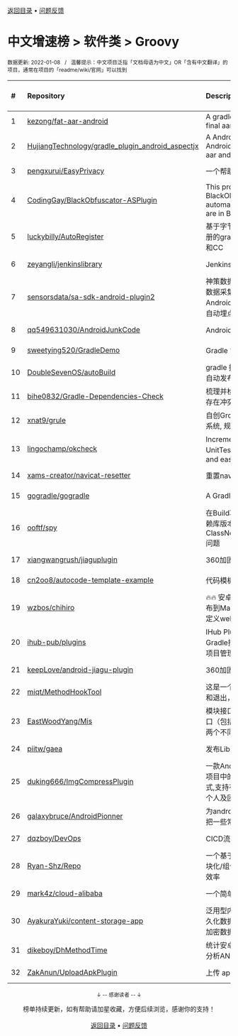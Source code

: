<a href="https://gitee.com/GrowingGit/GitHub-Chinese-Top-Charts#github中文排行榜">返回目录</a> • <a href="/content/docs/feedback.md">问题反馈</a>

# 中文增速榜 > 软件类 > Groovy
<sub>数据更新: 2022-01-08&nbsp;&nbsp;&nbsp;/&nbsp;&nbsp;&nbsp;温馨提示：中文项目泛指「文档母语为中文」OR「含有中文翻译」的项目，通常在项目的「readme/wiki/官网」可以找到</sub>

|#|Repository|Description|Stars|Average daily growth|Updated|
|:-|:-|:-|:-|:-|:-|
|1|[kezong/fat-aar-android](https://gitee.com/kezong/fat-aar-android)|A gradle plugin that merge dependencies into the final aar file works with AGP 3.+|2119|2|2021-11-16|
|2|[HujiangTechnology/gradle_plugin_android_aspectjx](https://gitee.com/HujiangTechnology/gradle_plugin_android_aspectjx)|A Android gradle plugin that effects AspectJ on Android project and can hook methods in Kotlin, aar and jar file.|3590|2|2021-09-15|
|3|[pengxurui/EasyPrivacy](https://gitee.com/pengxurui/EasyPrivacy)|一个帮助开发者快速找到国内隐私整改问题的工具|72|1|2021-12-27|
|4|[CodingGay/BlackObfuscator-ASPlugin](https://gitee.com/CodingGay/BlackObfuscator-ASPlugin)|This project is an Android Studio plugin version of BlackObfuscator, it supports obfuscating code automatically. More information about this project are in BlackObfuscator.|21|1|2021-12-18|
|5|[luckybilly/AutoRegister](https://gitee.com/luckybilly/AutoRegister)|基于字节码插桩，在Android中实现跨module自动注册的gradle插件，可用于模块解耦。已应用于ARouter和CC|996|1|2022-01-05|
|6|[zeyangli/jenkinslibrary](https://gitee.com/zeyangli/jenkinslibrary)|Jenkins共享库|99|0|2021-10-17|
|7|[sensorsdata/sa-sdk-android-plugin2](https://gitee.com/sensorsdata/sa-sdk-android-plugin2)|神策数据官方 Android 埋点插件，用于 Android 端的数据采集。通过使用字节码插桩（ASM）的技术实现 Android 端的全埋点（无埋点、无码埋点、无痕埋点、自动埋点）。|296|0|2021-12-15|
|8|[qq549631030/AndroidJunkCode](https://gitee.com/qq549631030/AndroidJunkCode)|Android马甲包生成垃圾代码插件|249|0|2021-11-08|
|9|[sweetying520/GradleDemo](https://gitee.com/sweetying520/GradleDemo)|Gradle 常用 API 介绍|2|0|2021-07-28|
|10|[DoubleSevenOS/autoBuild](https://gitee.com/DoubleSevenOS/autoBuild)|gradle 插件，可自动化打包，上传蒲公英，webhook自动发布钉钉等|2|0|2021-07-13|
|11|[bihe0832/Gradle-Dependencies-Check](https://gitee.com/bihe0832/Gradle-Dependencies-Check)|梳理并检查项目中多个module的gradle依赖配置是否存在冲突|35|0|2021-10-12|
|12|[xnat9/grule](https://gitee.com/xnat9/grule)|自创Groovy DSL 动态规则(rule)执行引擎. 特色 风控系统, 规则引擎, 动态接口配置(低代码)|15|0|2021-12-18|
|13|[lingochamp/okcheck](https://gitee.com/lingochamp/okcheck)|Incremental scan，integrate Lint、KtLint、UnitTest、Checkstyle、Findbugs、Pmd, powerful and easy to use|294|0|2021-09-27|
|14|[xams-creator/navicat-resetter](https://gitee.com/xams-creator/navicat-resetter)|重置navicat激活时间的IDEA跨平台插件 |3|0|2021-12-31|
|15|[gogradle/gogradle](https://gitee.com/gogradle/gogradle)|A Gradle Plugin Providing Full Support for Go|740|0|2021-10-11|
|16|[ooftf/spy](https://gitee.com/ooftf/spy)|在Build项目时检查Class之间的引用关系，避免因为依赖库版本问题而产生的ClassNotFoundException,NoSuchMethodException问题|2|0|2021-07-19|
|17|[xiangwangrush/jiaguplugin](https://gitee.com/xiangwangrush/jiaguplugin)|360加固插件,帮助app打包后的apk自动加固并重签名|2|0|2022-01-06|
|18|[cn2oo8/autocode-template-example](https://gitee.com/cn2oo8/autocode-template-example)|代码模板示例|6|0|2021-09-06|
|19|[wzbos/chihiro](https://gitee.com/wzbos/chihiro)|🔥🔥 安卓组件化插件 🔥🔥 支持多工程联调、组件快速发布到Maven私服、企业微信机器人、钉钉机器人、自定义webhook|10|0|2022-01-07|
|20|[ihub-pub/plugins](https://gitee.com/ihub-pub/plugins)|IHub Plugins：一套Gradle插件集，封装了常用Gradle插件，并做了一些个性化缺省配置，极大的简化项目管理配置。|7|0|2022-01-05|
|21|[keepLove/android-jiagu-plugin](https://gitee.com/keepLove/android-jiagu-plugin)|360加固Gradle插件|6|0|2022-01-04|
|22|[miqt/MethodHookTool](https://gitee.com/miqt/MethodHookTool)|这是一个android 方法 hook 插件，通过hook方法进入和退出，能进行很多自定义的事情|19|0|2021-07-29|
|23|[EastWoodYang/Mis](https://gitee.com/EastWoodYang/Mis)|模块接口服务，如何在一个模块内维护其对外暴露的接口（包括打包发布），而不是把接口和接口实现分离到两个不同的模块？|135|0|2021-07-15|
|24|[piitw/gaea](https://gitee.com/piitw/gaea)|发布Library的轻量级插件|2|0|2021-09-02|
|25|[duking666/ImgCompressPlugin](https://gitee.com/duking666/ImgCompressPlugin)|一款Android端自动化图片压缩的gradle插件,一键扫描项目中的资源目录并进行批量图片压缩,提供3种压缩方式,支持有损及无损压缩.同时会记录已压缩的文件,适合个人及团队协同使用.|90|0|2021-11-03|
|26|[galaxybruce/AndroidPionner](https://gitee.com/galaxybruce/AndroidPionner)|为android工程编译提供常用功能的gradle插件，旨在把一些常用自动化的脚本收集在一起。|34|0|2021-12-07|
|27|[dqzboy/DevOps](https://gitee.com/dqzboy/DevOps)|CICD流水线|9|0|2022-01-05|
|28|[Ryan-Shz/Repo](https://gitee.com/Ryan-Shz/Repo)|一个基于shell + gradle开发的效率工具，用来优化模块化/组件化分仓后带来的编译和调试痛点，提升开发效率|27|0|2021-07-27|
|29|[mark4z/cloud-alibaba](https://gitee.com/mark4z/cloud-alibaba)|一个简单的Spring cloud alibaba demo|2|0|2021-10-06|
|30|[AyakuraYuki/content-storage-app](https://gitee.com/AyakuraYuki/content-storage-app)|泛用型内容管理工具，采用JSON存储内容，SQLite持久化数据，TOTP时间动态码校验用户，Base64/DES加密数据|4|0|2021-09-13|
|31|[dikeboy/DhMethodTime](https://gitee.com/dikeboy/DhMethodTime)|统计安卓所有方法执行耗时   ,用于开发 测试时分析性能,分析ANR,Calculate android method time,|5|0|2021-08-17|
|32|[ZakAnun/UploadApkPlugin](https://gitee.com/ZakAnun/UploadApkPlugin)|上传 apk 文件到指定测试平台的插件|13|0|2021-10-18|

<div align="center">
    <p><sub>↓ -- 感谢读者 -- ↓</sub></p>
    榜单持续更新，如有帮助请加星收藏，方便后续浏览，感谢你的支持！
</div>

<br/>

<div align="center"><a href="https://gitee.com/GrowingGit/GitHub-Chinese-Top-Charts#github中文排行榜">返回目录</a> • <a href="/content/docs/feedback.md">问题反馈</a></div>
